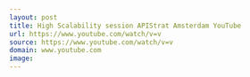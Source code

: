 ```yaml
---
layout: post
title: High Scalability session APIStrat Amsterdam YouTube
url: https://www.youtube.com/watch/v=v
source: https://www.youtube.com/watch/v=v
domain: www.youtube.com
image: 
---
```


